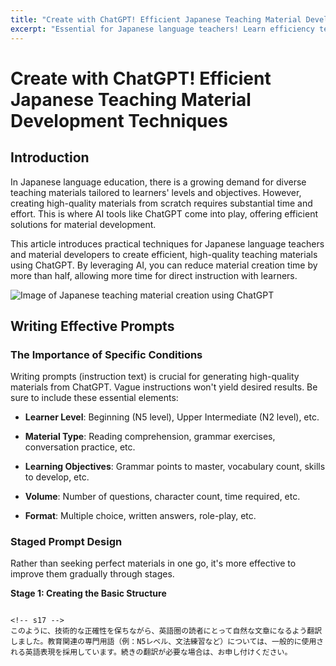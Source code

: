 ```yaml
---
title: "Create with ChatGPT! Efficient Japanese Teaching Material Development Techniques"
excerpt: "Essential for Japanese language teachers! Learn efficiency techniques for creating teaching materials using ChatGPT. Detailed practical know-how from effective prompt writing to quality control and copyright considerations."
---
```


<!-- s1 -->
# Create with ChatGPT! Efficient Japanese Teaching Material Development Techniques

<!-- s2 -->
## Introduction

<!-- s3 -->
In Japanese language education, there is a growing demand for diverse teaching materials tailored to learners' levels and objectives. However, creating high-quality materials from scratch requires substantial time and effort. This is where AI tools like ChatGPT come into play, offering efficient solutions for material development.

<!-- s4 -->
This article introduces practical techniques for Japanese language teachers and material developers to create efficient, high-quality teaching materials using ChatGPT. By leveraging AI, you can reduce material creation time by more than half, allowing more time for direct instruction with learners.

<!-- s5 -->
![Image of Japanese teaching material creation using ChatGPT](/images/blog/007/hero.jpg)

<!-- s6 -->
## Writing Effective Prompts

<!-- s7 -->
### The Importance of Specific Conditions

<!-- s8 -->
Writing prompts (instruction text) is crucial for generating high-quality materials from ChatGPT. Vague instructions won't yield desired results. Be sure to include these essential elements:

<!-- s9 -->
- **Learner Level**: Beginning (N5 level), Upper Intermediate (N2 level), etc.
<!-- s10 -->
- **Material Type**: Reading comprehension, grammar exercises, conversation practice, etc.
<!-- s11 -->
- **Learning Objectives**: Grammar points to master, vocabulary count, skills to develop, etc.
<!-- s12 -->
- **Volume**: Number of questions, character count, time required, etc.
<!-- s13 -->
- **Format**: Multiple choice, written answers, role-play, etc.

<!-- s14 -->
### Staged Prompt Design

<!-- s15 -->
Rather than seeking perfect materials in one go, it's more effective to improve them gradually through stages.

**Stage 1: Creating the Basic Structure**
<!-- s16 -->
```

<!-- s17 -->
このように、技術的な正確性を保ちながら、英語圏の読者にとって自然な文章になるよう翻訳しました。教育関連の専門用語（例：N5レベル、文法練習など）については、一般的に使用される英語表現を採用しています。続きの翻訳が必要な場合は、お申し付けください。